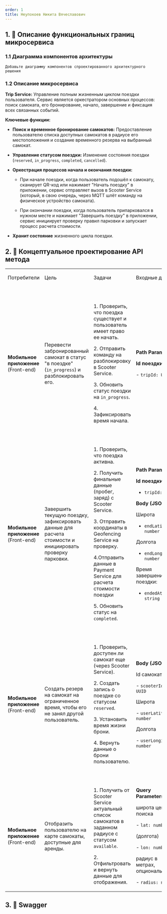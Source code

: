 ```yaml
---
order: 1
title: Неупокоев Никита Вячеславович
---
```


## 1\. 📖 Описание функциональных границ микросервиса

### 1\.1 Диаграмма компонентов архитектуры

```
Добавьте диаграмму компонентов спроектированного архитектурного решения
```

<mermaid path="./fio.mermaid" width="780px" height="140px"/>

### 1\.2 Описание микросервиса

**Trip Service:** Управление полным жизненным циклом поездки пользователя. Сервис является оркестратором основных процессов: поиск самоката, его бронирование, начало, завершение и фиксация всех связанных событий.

**Ключевые функции:**

-  **Поиск и временное бронирование самокатов:** Предоставление пользователю списка доступных самокатов в радиусе его местоположения и создание временного резерва на выбранный самокат.

-  **Управление статусом поездки:** Изменение состояния поездки (`reserved`, `in_progress`, `completed`, `cancelled`).

-  **Оркестрация процессов начала и окончания поездки:**

   -  При начале поездки, когда пользователь подошёл к самокату, сканирует QR-код или нажимает "Начать поездку" в приложении, сервис отправляет  вызов в Scooter Service (который, в свою очередь, через MQTT шлёт команду на физическое устройство самоката).

   -  При окончании поездки, когда пользователь припарковался в нужном месте и нажимает "Завершить поездку" в приложении, сервис инициирует проверку правил парковки и запускает процесс расчета стоимости.

-  **Хранит состояние** жизненного цикла поездки.

## 2\. 🧩 Концептуальное проектирование API метода

<table header="row">
<colgroup><col width="156"/><col width="156"/><col width="156"/><col width="192"/><col width="239"/><col/></colgroup>
<tr>
<td>

Потребители

</td>
<td>

Цель

</td>
<td>

Задачи

</td>
<td>

Входные данные

</td>
<td>

Выходные данные

</td>
<td>



</td>
</tr>
<tr>
<td>

**Мобильное приложение** (Front-end)

</td>
<td>

Перевести забронированный самокат в статус "в поездке" (`in_progress`) и разблокировать его.

</td>
<td>

1\. Проверить, что поездка существует и пользователь имеет право ее начать.



2\. Отправить команду на разблокировку в Scooter Service.

3\. Обновить статус поездки на `in_progress`.

4\. Зафиксировать время начала.



</td>
<td>



**Path Parameter:**

**Id поездки**

\- `tripId: UUID`



</td>
<td>

**Response (200):**

Id поездки

\- `tripId: UUID`

Статус поездки

\- `status: "in_progress"`

Время начала поездки

\- `startedAt: ISO DateTime`

**Ошибки:**

\- `404 Not Found` (поездка не найдена)

\- `409 Conflict` (поездка уже начата или завершена)

</td>
<td>



</td>
</tr>
<tr>
<td>

**Мобильное приложение** (Front-end)

</td>
<td>

Завершить текущую поездку, зафиксировать данные для расчета стоимости и инициировать проверку парковки.

</td>
<td>

1\. Проверить, что поездка активна.



2\. Получить финальные данные (пробег, заряд) с Scooter Service.

3\. Отправить координаты в Geofencing Service на проверку.

4\.Отправить данные в Payment Service для расчета стоимости поездки

5\. Обновить статус на `completed`.



</td>
<td>

**Path Parameter:**

**Id поездки**

-  `tripId: UUID`

**Body (JSON):**

Широта

-  `endLatitude: number`

Долгота

-  `endLongitude: number`

Время завершения поездки:

-  `endedAt: string`

</td>
<td>

**Response (200 Accepted):**



\- `tripId: UUID`

\- `status: "completed"`

\- `preliminaryCost: number`

\- `message: "Trip ended. Payment in process."`

**Ошибки :**

\- `400 Failed` Parking(нарушение правил парковки)

\- `404 Not Found` (поездка не найдена)

</td>
<td>



</td>
</tr>
<tr>
<td>

**Мобильное приложение** (Front-end)

</td>
<td>

Создать резерв на самокат на ограниченное время, чтобы его не занял другой пользователь.

</td>
<td>

1\. Проверить, доступен ли самокат еще (через Scooter Service).



2\. Создать запись о поездке со статусом `reserved`.

3\. Установить время жизни брони.

4\. Вернуть данные о брони пользователю.

</td>
<td>

**Body (JSON):**

Id самоката

\- `scooterId: UUID`

Широта

\- `userLatitude: number`

Долгота

\- `userLongitude: number`

</td>
<td>

**Response (201 Created):**

Id поездки

\- `tripId: UUID`

Id самоката

\- `scooterId: UUID`

Время резерва

\- `reservationExpiresAt: ISO DateTime`

**Ошибки :**

-  400 `Failed` (резерв не создан)

\- `409 Conflict` (самокат уже занят)

</td>
<td>



</td>
</tr>
<tr>
<td>

**Мобильное приложение** (Front-end)

</td>
<td>

Отобразить пользователю на карте самокаты, доступные для аренды.

</td>
<td>

1\. Получить от Scooter Service актуальный список самокатов в заданном радиусе с статусом `available`.



2\. Отфильтровать и вернуть данные для отображения.

</td>
<td>

**Query Parameters:**

широта центра поиска

\- `lat: number`

(долгота)

\- `lon: number`

радиус в метрах, опционально

\- `radius: number`



</td>
<td>

**Response (200 OK):**

\- `scooters: Array[{...}]`

\- `id: UUID`

\- `latitude: number`

\- `longitude: number`

\- `batteryLevel: number`

</td>
<td>



</td>
</tr>
</table>

## 3\. 🤝 Swagger

<openapi src="./fio.yaml" flag="true"/>

### 